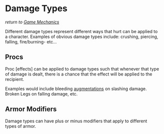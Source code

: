 # Damage Types
*return to [Game Mechanics](README.md)*

Different damage types represent different ways that hurt can be applied to a character. Examples of obvious damage types include: crushing, piercing, falling, fire/burning- etc...

## Procs

Proc [effects] can be applied to damage types such that whenever that type of damage is dealt, there is a chance that the effect will be applied to the recipient.

Examples would include bleeding [augmentations](augmentation.md) on slashing damage. Broken Legs on falling damage, etc.

## Armor Modifiers

Damage types can have plus or minus modifiers that apply to different types of armor.